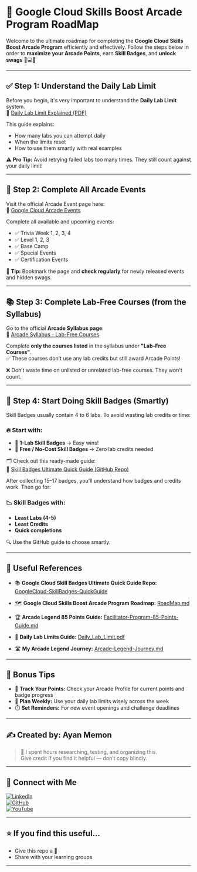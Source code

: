 # 📍 Google Cloud Skills Boost Arcade Program RoadMap

Welcome to the ultimate roadmap for completing the **Google Cloud Skills Boost Arcade Program** efficiently and effectively. Follow the steps below in order to **maximize your Arcade Points**, earn **Skill Badges**, and **unlock swags** 🧢💻🎉

---

## ✅ Step 1: Understand the Daily Lab Limit

Before you begin, it's very important to understand the **Daily Lab Limit** system.  
🔗 [Daily Lab Limit Explained (PDF)](https://github.com/AyanMemon296/GoogleCloud-SkillBadges-QuickGuide/blob/main/Daily_Lab_Limit.pdf)

This guide explains:
- How many labs you can attempt daily
- When the limits reset
- How to use them smartly with real examples

⚠️ **Pro Tip:** Avoid retrying failed labs too many times. They still count against your daily limit!

---

## 🎯 Step 2: Complete All Arcade Events

Visit the official Arcade Event page here:  
🔗 [Google Cloud Arcade Events](https://go.cloudskillsboost.google/arcade)

Complete all available and upcoming events:
- ✅ Trivia Week 1, 2, 3, 4
- ✅ Level 1, 2, 3
- ✅ Base Camp
- ✅ Special Events
- ✅ Certification Events

🔔 **Tip:** Bookmark the page and **check regularly** for newly released events and hidden swags.

---

## 📚 Step 3: Complete Lab-Free Courses (from the Syllabus)

Go to the official **Arcade Syllabus page**:  
🔗 [Arcade Syllabus - Lab-Free Courses](https://rsvp.withgoogle.com/events/arcade-facilitator/syllabus)

Complete **only the courses listed** in the syllabus under **"Lab-Free Courses"**.  
✅ These courses don’t use any lab credits but still award Arcade Points!

❌ Don’t waste time on unlisted or unrelated lab-free courses. They won't count.

---

## 🧠 Step 4: Start Doing Skill Badges (Smartly)

Skill Badges usually contain 4 to 6 labs. To avoid wasting lab credits or time:

### 🔥 Start with:
- 🔹 **1-Lab Skill Badges** → Easy wins!  
- 🔹 **Free / No-Cost Skill Badges** → Zero lab credits needed

🗂️ Check out this ready-made guide:  
🔗 [Skill Badges Ultimate Quick Guide (GitHub Repo)](https://github.com/AyanMemon296/GoogleCloud-SkillBadges-QuickGuide)

After collecting 15–17 badges, you’ll understand how badges and credits work. Then go for:

### 📉 Skill Badges with:
- **Least Labs (4-5)**
- **Least Credits**
- **Quick completions**

🔍 Use the GitHub guide to choose smartly.

---

## 🔗 Useful References

* 📚 **Google Cloud Skill Badges Ultimate Quick Guide Repo:**
  [GoogleCloud-SkillBadges-QuickGuide](https://github.com/AyanMemon296/GoogleCloud-SkillBadges-QuickGuide)

* 🗺️ **Google Cloud Skills Boost Arcade Program Roadmap:**
  [RoadMap.md](https://github.com/AyanMemon296/GoogleCloud-SkillBadges-QuickGuide/blob/main/RoadMap.md)

* 🏆 **Arcade Legend 85 Points Guide:**
  [Facilitator-Program-85-Points-Guide.md](https://github.com/AyanMemon296/GoogleCloud-SkillBadges-QuickGuide/blob/main/Facilitator-Program-85-Points-Guide.md)

* 📅 **Daily Lab Limits Guide:**
  [Daily\_Lab\_Limit.pdf](https://github.com/AyanMemon296/GoogleCloud-SkillBadges-QuickGuide/blob/main/Daily_Lab_Limit.pdf)

* 🛣️ **My Arcade Legend Journey:**
  [Arcade-Legend-Journey.md](https://github.com/AyanMemon296/GoogleCloud-SkillBadges-QuickGuide/blob/main/Arcade-Legend-Journey.md)

---

## 🎁 Bonus Tips

- 🎯 **Track Your Points:** Check your Arcade Profile for current points and badge progress
- 📆 **Plan Weekly:** Use your daily lab limits wisely across the week
- ⏱️ **Set Reminders:** For new event openings and challenge deadlines

---

## ✍️ Created by: **Ayan Memon**

> 🙌 I spent hours researching, testing, and organizing this.  
> Give credit if you find it helpful — don’t copy blindly.

---

## 📢 Connect with Me

[![LinkedIn](https://img.shields.io/badge/LinkedIn-Ayan%20Memon-blue?logo=linkedin)](https://www.linkedin.com/in/ayanmemon296)  
[![GitHub](https://img.shields.io/badge/GitHub-AyanMemon296-black?logo=github)](https://github.com/AyanMemon296)  
[![YouTube](https://img.shields.io/badge/YouTube-ayanmemon2926-red?logo=youtube)](https://www.youtube.com/@ayanmemon2926/playlists)

---

## ⭐ If you find this useful...

- Give this repo a 🌟
- Share with your learning groups

---
